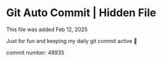 # Git Auto Commit | Hidden File

This file was added Feb 12, 2025

Just for fun and keeping my daily git commit active 🤪

commit number: 48935

